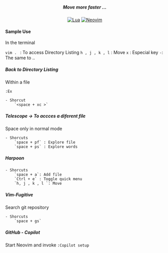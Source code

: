 <div align="center">

##### Move more faster ...

[![Lua](https://img.shields.io/badge/Lua-blue.svg?style=for-the-badge&logo=lua)](http://www.lua.org)
[![Neovim](https://img.shields.io/badge/Neovim%200.5+-green.svg?style=for-the-badge&logo=neovim)](https://neovim.io)
</div>


#### Sample Use

In the terminal 

`vim . ` : To access Directory Listing 
`h , j , k , l` : Move 
` x ` : Especial key
` - `: The same to ..

##### Back to Directory Listing

Within a file

 `:Ex`

    - Shorcut 
        `<space + xc >`


##### Telescope -> To accces a diferent file

Space only in normal mode

    - Shorcuts
        `space + pf` : Explore file
        `space + ps` : Explore words

##### Harpoon

    - Shorcuts
        `space + a`: Add file
        `Ctrl + e` : Toggle quick menu
        `h, j , k , l `: Move

##### Vim-Fugitive

Search git repository 

    - Shorcuts
        `space + gs`

##### GitHub - Copilot 

Start Neovim and invoke `:Copilot setup`


